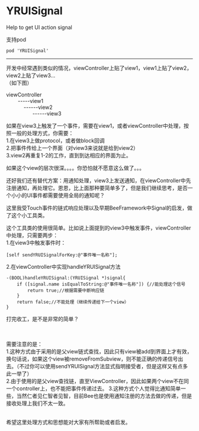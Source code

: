 YRUISignal
==========

Help to get UI action signal

支持pod  

	pod 'YRUISignal'


---

开发中经常遇到类似的情况，viewController上贴了view1，view1上贴了view2，view2上贴了view3...  
（如下图）

viewController  
&nbsp;&nbsp;&nbsp;&nbsp;&nbsp;&nbsp;&nbsp;&nbsp;-----view1  
&nbsp;&nbsp;&nbsp;&nbsp;&nbsp;&nbsp;&nbsp;&nbsp;&nbsp;&nbsp;&nbsp;&nbsp;------view2  
&nbsp;&nbsp;&nbsp;&nbsp;&nbsp;&nbsp;&nbsp;&nbsp;&nbsp;&nbsp;&nbsp;&nbsp;&nbsp;&nbsp;&nbsp;&nbsp;&nbsp;&nbsp;------view3  

如果在view3上触发了一个事件，需要在view1，或者viewController中处理，按照一般的处理方式，你需要：  
1.在view3上做protocol，或者做block回调  
2.把事件传给上一个界面（对view3来说就是给到view2）  
3.view2再重复1-2的工作，直到到达相应的界面为止。  

如果这个view的层次很深。。。。你恐怕就不愿意这么做了。。。


还好我们还有替代方案：用通知处理，view3上发送通知，在viewController中先注册通知，再处理它。恩恩，比上面那种要简单多了，但是我们继续思考，是否一个小小的UI事件都需要使用全局的通知呢？  

这里我受Touch事件的链式响应处理以及早期BeeFramework中Signal的启发，做了这个小工具类。

这个工具类的使用很简单。比如说上面提到的view3中触发事件，viewController中处理，只需要两步：  
1.在view3中触发事件时：  

    [self sendYRUISignalForKey:@"事件唯一名称"];
    
2.在viewController中实现handleYRUISignal方法

    -(BOOL)handleYRUISignal:(YRUISignal *)signal{
    	if ([signal.name isEqualToString:@"事件唯一名称"]) {//能处理这个信号
        	return true;//根据需要中断响应链
    	}
    	return false;//不能处理（继续传递给下一个view）
	}
打完收工，是不是非常的简单？  
  
<br><br>
需要注意的是：  
1.这种方式由于采用的是父view链式查找，因此只有view被add到界面上才有效，换句话说，如果这个view被removeFromSubview，则不能正确的传递信号出去。（不过你可以使用sendYRUISignal方法显式指明接受者，但是这样又有点多此一举了）  
2.由于使用的是父view查找链，直至ViewController，因此如果两个view不在同一个controller上，也不能把事件传递过去。
3.这种方式个人觉得比通知简单一些，当然仁者见仁智者见智，目前Bee也是使用通知注册的方法去做的传递，但是接收处理上我们不太一致。  
<br>		

希望这里处理方式和思想能对大家有所帮助或者启发。